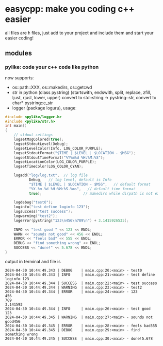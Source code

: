 # easycpp: make you coding c++ easier
all files are h files, just add to your project and include them and start your easier coding!
## modules
### pylike: code your c++ code like python
now supports:
- os::path::XXX, os::makedirs, os::getcwd
- str in python (class pystring) (startswith, endswith, split, replace, zfill, ljust, rjust, lower, upper)  convert to std::string -> pystring::str, convert to char* pystring::c_str
- logger (package loguru), usage:
```cpp
#include <pylike/logger.h>
#include <pylike/str.h>
int main()
{
    // stdout settings
    logsetMsgColored(true);
    logsetStdoutLevel(Debug);
    logsetLevelColor(Info, LOG_COLOR_PURPLE);
    logsetStdoutFormat("$TIME | $LEVEL | $LOCATION - $MSG");
    logsetStdoutTimeFormat("%Y%m%d %H:%M:%S");
    logsetLocationColor(LOG_COLOR_PURPLE);
    logsetTimeColor(LOG_COLOR_CYAN);

    logadd("log/log.txt",  // log file
           Debug,   // log level, default is Info
           "$TIME | $LEVEL | $LOCATION - $MSG",   // default format
           "%Y-%m-%d %H:%M:%S.%ms",   // default time format
           true);                   // makedirs while dirpath is not exist, default is true 
    
    logdebug("test0");
    loginfo("test define loginfo 123");
    logsuccess("test success");
    logwarning("test2");
    logerror(pystring("123\n456\n789\n") + 3.1415926535);
    
    INFO << "test good " << 123 << ENDL;
    WARN << "sounds not good" << 456 << ENDL;
    ERROR << "feels bad" << 555 << ENDL;
    DEBUG << "find something wrong" << ENDL;
    SUCCESS << "done!" << 5.678 << ENDL;
}
```

output in terminal and file is

```
2024-04-30 10:44:49.343 | DEBUG    | main.cpp:20:<main> - test0
2024-04-30 10:44:49.343 | INFO     | main.cpp:21:<main> - test define loginfo 123
2024-04-30 10:44:49.344 | SUCCESS  | main.cpp:22:<main> - test success
2024-04-30 10:44:49.344 | WARNING  | main.cpp:23:<main> - test2
2024-04-30 10:44:49.344 | ERROR    | main.cpp:24:<main> - 123
456
789
3.141593
2024-04-30 10:44:49.344 | INFO     | main.cpp:26:<main> - test good 123
2024-04-30 10:44:49.345 | WARNING  | main.cpp:27:<main> - sounds not good456
2024-04-30 10:44:49.345 | ERROR    | main.cpp:28:<main> - feels bad555
2024-04-30 10:44:49.345 | DEBUG    | main.cpp:29:<main> - find something wrong
2024-04-30 10:44:49.345 | SUCCESS  | main.cpp:30:<main> - done!5.678
```

